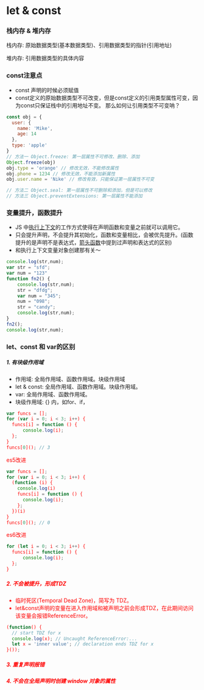 # let & const

### 栈内存 & 堆内存
栈内存: 原始数据类型(基本数据类型)、引用数据类型的指针(引用地址)

堆内存: 引用数据类型的具体内容

### const注意点
- const 声明的时候必须赋值
- const定义的原始数据类型不可改变，但是const定义的引用类型属性可变，因为const只保证栈中的引用地址不变。
那么如何让引用类型不可变呐？

```js
const obj = {
  user: {
    name: 'Mike',
    age: 14
  },
  type: 'apple'
}
// 方法一 Object.freeze: 第一层属性不可修改、删除、添加
Object.freeze(obj)
obj.type = 'orange' // 修改无效，不能修改属性
obj.phone = 1234 // 修改无效，不能添加新属性
obj.user.name = 'Nike' // 修改有效，只能保证第一层属性不可变

// 方法二 Object.seal: 第一层属性不可删除和添加，但是可以修改
// 方法三 Object.preventExtensions: 第一层属性不能添加
```


### 变量提升，函数提升
- JS 中[执行上下文](base/javascript/ecStack.md)的工作方式使得在声明函数和变量之前就可以调用它。
- 只会提升声明，不会提升其初始化，函数和变量相比，会被优先提升。(函数提升的是声明不是表达式，[箭头函数](base/javascript/arrowfunc.md)中提到过声明和表达式的区别)
- 和执行上下文变量对象创建那有关～

```js
console.log(str,num);
var str = "sfd";
var num = "123"
function fn2() {
    console.log(str,num);
    str = "dfdg";
    var num = "345";
    num = "098";
    str = "candy";
    console.log(str,num);
}
fn2();
console.log(str,num);
```


### let、const 和 var的区别

##### 1. 有块级作用域
- 作用域: 全局作用域、函数作用域。块级作用域
- let & const: 全局作用域、函数作用域。块级作用域。
- var: 全局作用域、函数作用域。
- 块级作用域: {} 内，如for、if，<font color=red><font>
```js
var funcs = [];
for (var i = 0; i < 3; i++) {
  funcs[i] = function () {
      console.log(i);
  };
}
funcs[0](); // 3
```
es5改进
```js
var funcs = [];
for (var i = 0; i < 3; i++) {
  (function (i) {
    console.log(i)
    funcs[i] = function () {
      console.log(i);
    };
  })(i)
}
funcs[0](); // 0
```
es6改进
```js
for (let i = 0; i < 3; i++) {
  funcs[i] = function () {
      console.log(i);
  };
}
```

##### 2. 不会被提升，形成TDZ
- 临时死区(Temporal Dead Zone)，简写为 TDZ。
- let&const声明的变量在进入作用域和被声明之前会形成TDZ，在此期间访问该变量会报错ReferenceError。
```js
(function() {
  // start TDZ for x
  console.log(x); // Uncaught ReferenceError:...
  let x = 'inner value'; // declaration ends TDZ for x
}());
```

##### 3. 重复声明报错

##### 4. 不会在全局声明时创建 window 对象的属性
